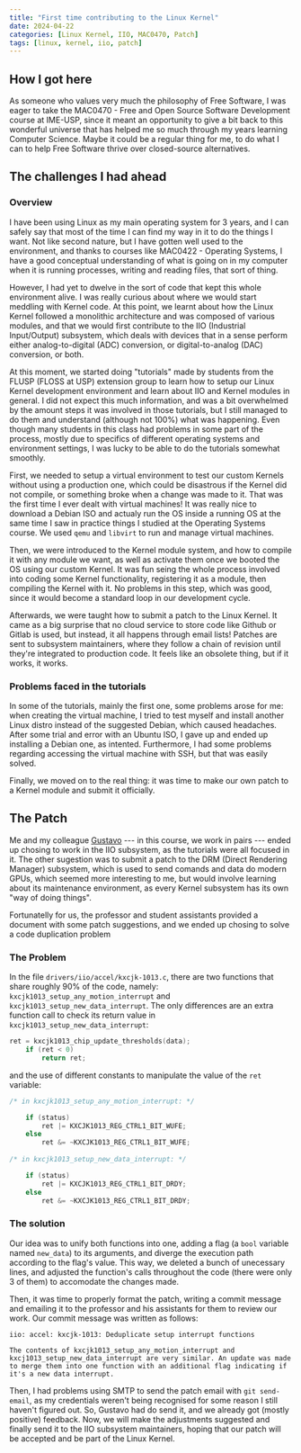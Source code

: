 ```yaml
---
title: "First time contributing to the Linux Kernel"
date: 2024-04-22 
categories: [Linux Kernel, IIO, MAC0470, Patch]
tags: [linux, kernel, iio, patch]
---
```


## How I got here

As someone who values very much the philosophy of Free Software, I was eager to take the MAC0470 -
Free and Open Source Software Development course at IME-USP, since it meant an opportunity to give a
bit back to this wonderful universe that has helped me so much through my years learning Computer
Science. Maybe it could be a regular thing for me, to do what I can to help Free Software thrive over
closed-source alternatives.

## The challenges I had ahead

### Overview

I have been using Linux as my main operating system for 3 years, and I can safely say that most of the
time I can find my way in it to do the things I want. Not like second nature, but I have gotten well
used to the environment, and thanks to courses like MAC0422 - Operating Systems, I have a good
conceptual understanding of what is going on in my computer when it is running processes, writing and
reading files, that sort of thing.

However, I had yet to dwelve in the sort of code that kept this whole environment alive. I was really
curious about where we would start meddling with Kernel code. At this point, we learnt about how the
Linux Kernel followed a monolithic architecture and was composed of various modules, and that we would
first contribute to the IIO (Industrial Input/Output) subsystem, which deals with devices that in a sense perform either
analog-to-digital (ADC) conversion, or digital-to-analog (DAC) conversion, or both.

At this moment, we started doing "tutorials" made by students from the FLUSP (FLOSS at USP) extension
group to learn how to setup our Linux Kernel development environment and learn about IIO and Kernel
modules in general. I did not expect this much information, and was a bit overwhelmed by the amount
steps it was involved in those tutorials, but I still managed to do them and understand (although not
100%) what was happening. Even though many students in this class had problems in some part of the
process, mostly due to specifics of different operating systems and environment settings, I was lucky
to be able to do the tutorials somewhat smoothly.

First, we needed to setup a virtual environment to test our custom Kernels without using a production
one, which could be disastrous if the Kernel did not compile, or something broke when a change was
made to it. That was the first time I ever dealt with virtual machines! It was really nice to download
a Debian ISO and actualy run the OS inside a running OS at the same time I saw in practice things I
studied at the Operating Systems course. We used `qemu` and `libvirt` to run and manage virtual machines.

Then, we were introduced to the Kernel module system, and how to compile it with any module we want,
as well as activate them once we booted the OS using our custom Kernel. It was fun seing the whole
process involved into coding some Kernel functionality, registering it as a module, then compiling the
Kernel with it. No problems in this step, which was good, since it would become a standard loop in our
development cycle.

Afterwards, we were taught how to submit a patch to the Linux Kernel. It came as a big surprise that
no cloud service to store code like Github or Gitlab is used, but instead, it all happens through
email lists! Patches are sent to subsystem maintainers, where they follow a chain of revision until
they're integrated to production code. It feels like an obsolete thing, but if it works, it works.

### Problems faced in the tutorials

In some of the tutorials, mainly the first one, some problems arose for me: when creating the virtual machine,
I tried to test myself and install another Linux distro instead of the suggested Debian, which caused headaches.
After some trial and error with an Ubuntu ISO, I gave up and ended up installing a Debian one, as intented. Furthermore,
I had some problems regarding accessing the virtual machine with SSH, but that was easily solved.

Finally, we moved on to the real thing: it was time to make our own patch to a Kernel module and
submit it officially.

## The Patch

Me and my colleague [Gustavo](https://gust-vaz.github.io/) --- in this course, we work in pairs --- ended up chosing to work in the IIO
subsystem, as the tutorials were all focused in it. The other sugestion was to submit a
patch to the DRM (Direct Rendering Manager) subsystem, which is used to send comands and data do
modern GPUs, which seemed more interesting to me, but would involve learning about its maintenance
environment, as every Kernel subsystem has its own "way of doing things".

Fortunatelly for us, the professor and student assistants provided a document with some patch
suggestions, and we ended up chosing to solve a code duplication problem

### The Problem

In the file `drivers/iio/accel/kxcjk-1013.c`, there are two functions that share roughly 90% of the
code, namely: `kxcjk1013_setup_any_motion_interrupt` and `kxcjk1013_setup_new_data_interrupt`. The
only differences are an extra function call to check its return value in
`kxcjk1013_setup_new_data_interrupt`:

```c
ret = kxcjk1013_chip_update_thresholds(data);
	if (ret < 0)
		return ret;
```

and the use of different constants to manipulate the value of the `ret` variable:

```c
/* in kxcjk1013_setup_any_motion_interrupt: */

    if (status)
        ret |= KXCJK1013_REG_CTRL1_BIT_WUFE;
    else
        ret &= ~KXCJK1013_REG_CTRL1_BIT_WUFE;
        
/* in kxcjk1013_setup_new_data_interrupt: */

    if (status)
        ret |= KXCJK1013_REG_CTRL1_BIT_DRDY;
    else
        ret &= ~KXCJK1013_REG_CTRL1_BIT_DRDY;
```

### The solution

Our idea was to unify both functions into one, adding a flag (a `bool` variable named `new_data`) to its arguments, and
diverge the execution path according to the flag's value. This way, we deleted a bunch of unecessary
lines, and adjusted the function's calls throughout the code (there were only 3 of them) to accomodate
the changes made.

Then, it was time to properly format the patch, writing a commit message and emailing it to the
professor and his assistants for them to review our work. Our commit message was written as follows:

```
iio: accel: kxcjk-1013: Deduplicate setup interrupt functions

The contents of kxcjk1013_setup_any_motion_interrupt and
kxcj1013_setup_new_data_interrupt are very similar. An update was made
to merge them into one function with an additional flag indicating if
it's a new data interrupt.
```

Then, I had problems using SMTP to send the patch email with `git send-email`, as my credentials
weren't being recognised for some reason I still haven't figured out. So, Gustavo had do send it, and
we already got (mostly positive) feedback. Now, we will make the adjustments suggested and finally
send it to the IIO subsystem maintainers, hoping that our patch will be accepted and be part of the
Linux Kernel.


